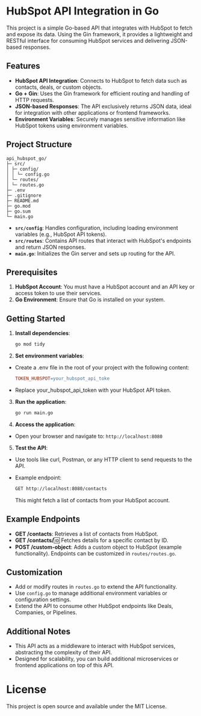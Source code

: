 # HubSpot API Integration in Go

This project is a simple Go-based API that integrates with HubSpot to fetch and expose its data. Using the Gin framework, it provides a lightweight and RESTful interface for consuming HubSpot services and delivering JSON-based responses.

## Features

- **HubSpot API Integration**: Connects to HubSpot to fetch data such as contacts, deals, or custom objects.
- **Go + Gin**: Uses the Gin framework for efficient routing and handling of HTTP requests.
- **JSON-based Responses**: The API exclusively returns JSON data, ideal for integration with other applications or frontend frameworks.
- **Environment Variables**: Securely manages sensitive information like HubSpot tokens using environment variables.

## Project Structure
  ```plaintext
  api_hubspot_go/ 
  ├─ src/ 
  │ ├─ config/ 
  │ │ └─ config.go 
  │ └─ routes/ 
  │ └─ routes.go 
  ├─ .env 
  ├─ .gitignore 
  ├─ README.md 
  ├─ go.mod 
  ├─ go.sum 
  └─ main.go
  ```

- **`src/config`**: Handles configuration, including loading environment variables (e.g., HubSpot API tokens).
- **`src/routes`**: Contains API routes that interact with HubSpot's endpoints and return JSON responses.
- **`main.go`**: Initializes the Gin server and sets up routing for the API.

## Prerequisites

1. **HubSpot Account**: You must have a HubSpot account and an API key or access token to use their services.
2. **Go Environment**: Ensure that Go is installed on your system.

## Getting Started

1. **Install dependencies**:
   
   ```bash
   go mod tidy
   ```

2. **Set environment variables**:

- Create a .env file in the root of your project with the following content:
    
    ```makefile
    TOKEN_HUBSPOT=your_hubspot_api_toke
    ```

- Replace your_hubspot_api_token with your HubSpot API token.

3. **Run the application**:

    ```bash
    go run main.go
    ```

4. **Access the application**:

- Open your browser and navigate to:
`http://localhost:8080`

5. **Test the API**:

- Use tools like curl, Postman, or any HTTP client to send requests to the API.
- Example endpoint:

  ```bash
  GET http://localhost:8080/contacts
  ```
  This might fetch a list of contacts from your HubSpot account.

## Example Endpoints

- **GET /contacts**: Retrieves a list of contacts from HubSpot.
- **GET /contacts/**:id: Fetches details for a specific contact by ID.
- **POST /custom-object**: Adds a custom object to HubSpot (example functionality).
Endpoints can be customized in `routes/routes.go`.

## Customization
- Add or modify routes in `routes.go` to extend the API functionality.
- Use `config.go` to manage additional environment variables or configuration settings.
- Extend the API to consume other HubSpot endpoints like Deals, Companies, or Pipelines.

## Additional Notes
- This API acts as a middleware to interact with HubSpot services, abstracting the complexity of their API.
- Designed for scalability, you can build additional microservices or frontend applications on top of this API.

# License
This project is open source and available under the MIT License.

